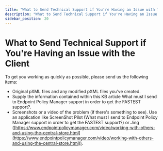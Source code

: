 ```yaml
---
title: "What to Send Technical Support if You're Having an Issue with the Client"
description: "What to Send Technical Support if You're Having an Issue with the Client"
sidebar_position: 20
---
```


# What to Send Technical Support if You're Having an Issue with the Client

To get you working as quickly as possible, please send us the following items:

- Original pXML files and any modified pXML files you've created.
- Supply the information contained within this KB article What must I send to Endpoint Policy
  Manager support in order to get the FASTEST support?.
- Screenshots or a video of the problem (if there's something to see). Use an application like
  ScreenShot Pilot (What must I send to Endpoint Policy Manager support in order to get the FASTEST
  support?) or Jing
  ([https://www.endpointpolicymanager.com/video/working-with-others-and-using-the-central-store.html](https://www.endpointpolicymanager.com/video/working-with-others-and-using-the-central-store.html)).
